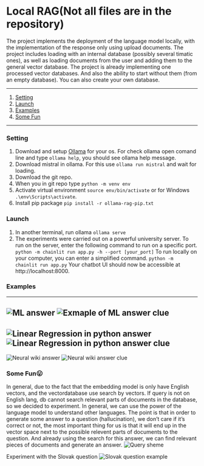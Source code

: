# Local RAG(Not all files are in the repository)

The project implements the deployment of the language model locally, with the implementation of the response only using upload documents. The project includes loading with an internal database (possibly several timatic ones), as well as loading documents from the user and adding them to the general vector database. The project is already implementing one processed vector databases. And also the ability to start without them (from an empty database). You can also create your own database.

---
1. [Setting](#setting)
2. [Launch](#launch)
3. [Examples](#examples)
4. [Some Fun](#some-fun)
---


### Setting
1. Download and setup [Ollama](https://ollama.ai/download) for your os. For check ollama open comand line and type `ollama help`, you should see ollama help message.
2. Download mistral in ollama. For this use `ollama run mistral` and wait for loading.
3. Download the git repo.
4. When you in git repo type `python -m venv env`
5. Activate virtual environment `source env/bin/activate` or for Windows
`.\env\Scripts\activate`.
6. Install pip package `pip install -r ollama-rag-pip.txt`

### Launch
1. In another terminal, run ollama `ollama serve`
2. The experiments were carried out on a powerful university server. To run on the server, enter the following command to run on a specific port. `python -m chainlit run app.py -h --port [your_port]`
To run locally on your computer, you can enter a simplified command.
`python -m chainlit run app.py`
Your chatbot UI should now be accessible at http://localhost:8000.




### Examples
---
![ML answer](https://github.com/sidjik/local-rag-ollama/blob/main/imgs/MLAnswer.JPG)
![Exmaple of ML answer clue](https://github.com/sidjik/local-rag-ollama/blob/main/imgs/MLDoc.JPG)
---
![Linear Regression in python answer](https://github.com/sidjik/local-rag-ollama/blob/main/imgs/linearRegression.JPG)
![Linear Regression in python answer clue](https://github.com/sidjik/local-rag-ollama/blob/main/imgs/reggressionLinear.JPG)
---
![Neural wiki answer](https://github.com/sidjik/local-rag-ollama/blob/main/imgs/neuralWikiAnswer.png)
![Neural wiki answer clue](https://github.com/sidjik/local-rag-ollama/blob/main/imgs/neuralWikiDoc.png)



### Some Fun😛
In general, due to the fact that the embedding model is only have English vectors, and the vectordatabase use search by vectors. If query is not on English lang, db cannot search relevant parts of documents in the database, so we decided to experiment. In general, we can use the power of the language model to understand other languages. The point is that in order to generate some answer to a question (hallucination), we don’t care if it’s correct or not, the most important thing for us is that it will end up in the vector space next to the possible relevent parts of documents to the question. And already using the search for this answer, we can find relevant pieces of documents and generate an answer.
![Query sheme](https://github.com/sidjik/local-rag-ollama/blob/main/imgs/queryScheme.jpg)

Experiment with the Slovak question
![Slovak question example](https://github.com/sidjik/local-rag-ollama/blob/main/imgs/querySchemeExample.jpg)
